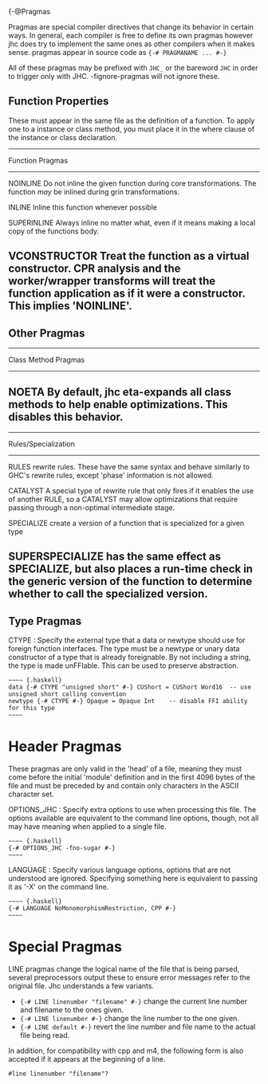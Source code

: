 {-@Pragmas

Pragmas are special compiler directives that change its behavior in
certain ways. In general, each compiler is free to define its own
pragmas however jhc does try to implement the same ones as other
compilers when it makes sense. pragmas appear in source code as
`{-# PRAGMANAME ... #-}`

All of these pragmas may be prefixed with `JHC_` or the bareword `JHC`
in order to trigger only with JHC. -fignore-pragmas will not ignore
these.

Function Properties
-------------------

These must appear in the same file as the definition of a function. To
apply one to a instance or class method, you must place it in the where
clause of the instance or class declaration.

  ------------------------------------------------------------------------
  Function Pragmas    
  ------------------- ----------------------------------------------------
  NOINLINE            Do not inline the given function during core
                      transformations. The function *may* be inlined
                      during grin transformations.

  INLINE              Inline this function whenever possible

  SUPERINLINE         Always inline no matter what, even if it means
                      making a local copy of the functions body.

  VCONSTRUCTOR        Treat the function as a virtual constructor. CPR
                      analysis and the worker/wrapper transforms will
                      treat the function application as if it were a
                      constructor. This implies 'NOINLINE'.
  ------------------------------------------------------------------------

Other Pragmas
-------------

  ------------------------------------------------------------------------
  Class Method Pragmas  
  --------------------- --------------------------------------------------
  NOETA                 By default, jhc eta-expands all class methods to
                        help enable optimizations. This disables this
                        behavior.
  ------------------------------------------------------------------------

  ------------------------------------------------------------------------
  Rules/Specialization 
  -------------------- ---------------------------------------------------
  RULES                rewrite rules. These have the same syntax and
                       behave similarly to GHC's rewrite rules, except
                       'phase' information is not allowed.

  CATALYST             A special type of rewrite rule that only fires if
                       it enables the use of another RULE, so a CATALYST
                       may allow optimizations that require passing
                       through a non-optimal intermediate stage.

  SPECIALIZE           create a version of a function that is specialized
                       for a given type

  SUPERSPECIALIZE      has the same effect as SPECIALIZE, but also places
                       a run-time check in the generic version of the
                       function to determine whether to call the
                       specialized version.
  ------------------------------------------------------------------------

Type Pragmas
------------

CTYPE
:   Specify the external type that a data or newtype should use for
    foreign function interfaces. The type must be a newtype or unary
    data constructor of a type that is already foreignable. By not
    including a string, the type is made unFFIable. This can be used to
    preserve abstraction.

    ~~~~ {.haskell}
    data {-# CTYPE "unsigned short" #-} CUShort = CUShort Word16  -- use unsigned short calling convention
    newtype {-# CTYPE #-} Opaque = Opaque Int    -- disable FFI ability for this type
    ~~~~

Header Pragmas
==============

These pragmas are only valid in the 'head' of a file, meaning they must
come before the initial 'module' definition and in the first 4096 bytes
of the file and must be preceded by and contain only characters in the
ASCII character set.

OPTIONS\_JHC
:   Specify extra options to use when processing this file. The options
    available are equivalent to the command line options, though, not
    all may have meaning when applied to a single file.

    ~~~~ {.haskell}
    {-# OPTIONS_JHC -fno-sugar #-}
    ~~~~

LANGUAGE
:   Specify various language options, options that are not understood
    are ignored. Specifying something here is equivalent to passing it
    as '-X' on the command line.

    ~~~~ {.haskell}
    {-# LANGUAGE NoMonomorphismRestriction, CPP #-}
    ~~~~

Special Pragmas
===============

LINE pragmas change the logical name of the file that is being parsed,
several preprocessors output these to ensure error messages refer to the
original file. Jhc understands a few variants.

-   `{-# LINE linenumber "filename" #-}` change the current line number
    and filename to the ones given.
-   `{-# LINE linenumber #-}` change the line number to the one given.
-   `{-# LINE default #-}` revert the line number and file name to the
    actual file being read.

In addition, for compatibility with cpp and m4, the following form is
also accepted if it appears at the beginning of a line.

    #line linenumber "filename"?
